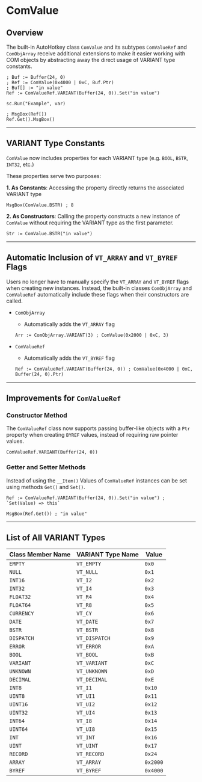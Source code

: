 # ComValue

## Overview

The built-in AutoHotkey class `ComValue` and its subtypes `ComValueRef` and
`ComObjArray` receive additional extensions to make it easier working with
COM objects by abstracting away the direct usage of VARIANT type constants.

```ahk
; Buf := Buffer(24, 0)
; Ref := ComValue(0x4000 | 0xC, Buf.Ptr)
; Buf[] := "in value"
Ref := ComValueRef.VARIANT(Buffer(24, 0)).Set("in value")

sc.Run("Example", var)

; MsgBox(Ref[])
Ref.Get().MsgBox()
```

---

## VARIANT Type Constants

`ComValue` now includes properties for each VARIANT type (e.g.
`BOOL`, `BSTR`, `INT32`, etc.)

These properties serve two purposes:

**1. As Constants**: Accessing the property directly returns the associated
VARIANT type

```ahk
MsgBox(ComValue.BSTR) ; 8
```

**2. As Constructors**: Calling the property constructs a new instance of
`ComValue` without requiring the VARIANT type as the first parameter.

```ahk
Str := ComValue.BSTR("in value")
```

---

## Automatic Inclusion of `VT_ARRAY` and `VT_BYREF` Flags

Users no longer have to manually specify the `VT_ARRAY` and `VT_BYREF`
flags when creating new instances. Instead, the built-in classes
`ComObjArray` and `ComValueRef` automatically include these flags when
their constructors are called.

- `ComObjArray`
  - Automatically adds the `VT_ARRAY` flag

  ```ahk
  Arr := ComObjArray.VARIANT(3) ; ComValue(0x2000 | 0xC, 3)
  ```

- `ComValueRef`
  - Automatically adds the `VT_BYREF` flag

  ```ahk
  Ref := ComValueRef.VARIANT(Buffer(24, 0)) ; ComValue(0x4000 | 0xC, Buffer(24, 0).Ptr)
  ```

---

## Improvements for `ComValueRef`

### Constructor Method

The `ComValueRef` class now supports passing buffer-like objects with a `Ptr` property
when creating `BYREF` values, instead of requiring raw pointer values.

```ahk
ComValueRef.VARIANT(Buffer(24, 0))
```

### Getter and Setter Methods

Instead of using the `__Item()` Values of `ComValueRef` instances can be set using
methods `Get()` and `Set()`.

```ahk
Ref := ComValueRef.VARIANT(Buffer(24, 0)).Set("in value") ; `Set(Value) => this`

MsgBox(Ref.Get()) ; "in value"
```

---

## List of All VARIANT Types

| Class Member Name       | VARIANT Type Name | Value    |
| ----------------------- | ----------------- | -------- |
| `EMPTY`                 | `VT_EMPTY`        | `0x0`    |
| `NULL`                  | `VT_NULL`         | `0x1`    |
| `INT16`                 | `VT_I2`           | `0x2`    |
| `INT32`                 | `VT_I4`           | `0x3`    |
| `FLOAT32`               | `VT_R4`           | `0x4`    |
| `FLOAT64`               | `VT_R8`           | `0x5`    |
| `CURRENCY`              | `VT_CY`           | `0x6`    |
| `DATE`                  | `VT_DATE`         | `0x7`    |
| `BSTR`                  | `VT_BSTR`         | `0x8`    |
| `DISPATCH`              | `VT_DISPATCH`     | `0x9`    |
| `ERROR`                 | `VT_ERROR`        | `0xA`    |
| `BOOL`                  | `VT_BOOL`         | `0xB`    |
| `VARIANT`               | `VT_VARIANT`      | `0xC`    |
| `UNKNOWN`               | `VT_UNKNOWN`      | `0xD`    |
| `DECIMAL`               | `VT_DECIMAL`      | `0xE`    |
| `INT8`                  | `VT_I1`           | `0x10`   |
| `UINT8`                 | `VT_UI1`          | `0x11`   |
| `UINT16`                | `VT_UI2`          | `0x12`   |
| `UINT32`                | `VT_UI4`          | `0x13`   |
| `INT64`                 | `VT_I8`           | `0x14`   |
| `UINT64`                | `VT_UI8`          | `0x15`   |
| `INT`                   | `VT_INT`          | `0x16`   |
| `UINT`                  | `VT_UINT`         | `0x17`   |
| `RECORD`                | `VT_RECORD`       | `0x24`   |
| `ARRAY`                 | `VT_ARRAY`        | `0x2000` |
| `BYREF`                 | `VT_BYREF`        | `0x4000` |
